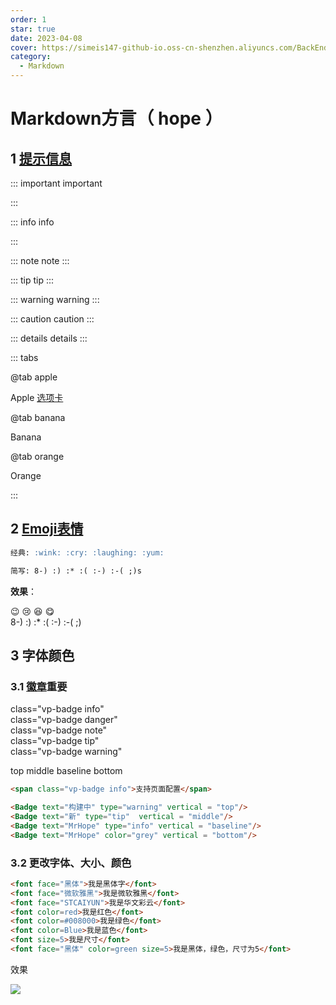 ```yaml
---
order: 1
star: true
date: 2023-04-08
cover: https://simeis147-github-io.oss-cn-shenzhen.aliyuncs.com/BackEnd/SpringCloud/20230627144902.png
category: 
  - Markdown
---
```


# Markdown方言（ hope ）

## 1 [提示信息](https://theme-hope.vuejs.press/zh/guide/markdown/stylize/hint.html)

::: important important

:::

::: info info
  
:::

::: note note
:::

::: tip tip
:::

::: warning warning
:::

::: caution caution
:::

::: details details
:::

::: tabs

@tab apple

Apple [选项卡](https://theme-hope.vuejs.press/zh/guide/markdown/content/tabs.html)

@tab banana

Banana

@tab orange

Orange

:::

## 2 [Emoji表情](https://www.webfx.com/tools/emoji-cheat-sheet/)

```md
经典: :wink: :cry: :laughing: :yum:

简写: 8-) :) :* :( :-) :-( ;)s
```

**效果**：

:wink: :cry: :laughing: :yum:  
8-) :) :* :( :-) :-( ;)

## 3 字体颜色

### 3.1 [徽章](https://plugin-components.vuejs.press/zh/guide/utilities/badge.html)<span class="vp-badge danger">重要</span>

<span class="vp-badge info">class="vp-badge info"</span>  
<span class="vp-badge danger">class="vp-badge danger"</span>  
<span class="vp-badge note">class="vp-badge note"</span>  
<span class="vp-badge tip">class="vp-badge tip"</span>  
<span class="vp-badge warning">class="vp-badge warning"</span>

top<Badge text="构建中" type="warning" vertical = "top"/> middle<Badge text="新" type="tip"  vertical = "middle"/> baseline<Badge text="MrHope" type="info" vertical = "baseline"/> bottom<Badge text="MrHope" color="grey" vertical = "bottom"/>

```md
<span class="vp-badge info">支持页面配置</span>

<Badge text="构建中" type="warning" vertical = "top"/> 
<Badge text="新" type="tip"  vertical = "middle"/> 
<Badge text="MrHope" type="info" vertical = "baseline"/>
<Badge text="MrHope" color="grey" vertical = "bottom"/>
```

### 3.2 更改字体、大小、颜色

```html
<font face="黑体">我是黑体字</font>
<font face="微软雅黑">我是微软雅黑</font>
<font face="STCAIYUN">我是华文彩云</font>
<font color=red>我是红色</font>
<font color=#008000>我是绿色</font>
<font color=Blue>我是蓝色</font>
<font size=5>我是尺寸</font>
<font face="黑体" color=green size=5>我是黑体，绿色，尺寸为5</font>
```

效果

![ ](https://simeis147-github-io.oss-cn-shenzhen.aliyuncs.com/BackEnd/SpringCloud/20230719202045.png)
